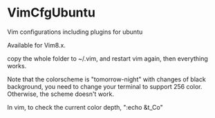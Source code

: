 # VimCfgUbuntu
Vim configurations including plugins for ubuntu

Available for Vim8.x.

copy the whole folder to ~/.vim, and restart vim again, then everything works.

Note that the colorscheme is "tomorrow-night" with changes of black background, you need to change your terminal
to support 256 color. Otherwise, the scheme doesn't work.

In vim, to check the current color depth, ":echo &t_Co"
